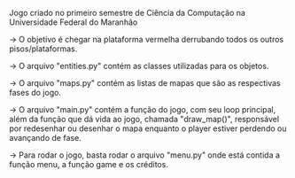 Jogo criado no primeiro semestre de Ciência da Computação na Universidade Federal do Maranhão

-> O objetivo é chegar na plataforma vermelha derrubando todos os outros pisos/plataformas. 

-> O arquivo "entities.py" contém as classes utilizadas para os objetos.

-> O arquivo "maps.py" contém as listas de mapas que são as respectivas fases do jogo.

-> O arquivo "main.py" contém a função do jogo, com seu loop principal, além da função que dá vida ao jogo, chamada "draw_map()", responsável por redesenhar ou desenhar o mapa enquanto o player estiver perdendo ou avançando de fase.

-> Para rodar o jogo, basta rodar o arquivo "menu.py" onde está contida a função menu, a função game e os créditos.


